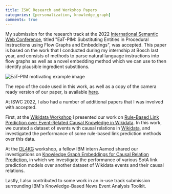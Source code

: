 ```yaml
---
title: ISWC Research and Workshop Papers
categories: [personalization, knowledge_graph]
comments: true
---
```


My submission for the research track at the 2022 [International Semantic Web Conference](https://iswc2022.semanticweb.org/),
 titled "EaT-PIM: Substituting Entities in Procedural Instructions using Flow Graphs and Embeddings", was accepted.
 This paper is based on the work that I conducted during my internship at Bosch last year, and consists of methods to
 parse natural language instructions into flow graphs as well as a novel embedding method
 which we can use to then identify plausible ingredient substitions.

![EaT-PIM motivating example image](https://github.com/solashirai/solashirai.github.io/blob/master/assets/img/new_running_example_resized.png)
 
The repo of the code used in this work, as well as a copy of the camera ready version of our paper,
is available [here](https://github.com/boschresearch/EaT-PIM).

At ISWC 2022, I also had a number of additional papers that I was involved with accepted.

First, at the [Wikidata Workshop](https://wikidataworkshop.github.io/2022/) I presented our work on 
[Rule-Based Link Prediction over Event-Related Causal Knowledge in Wikidata](https://wikidataworkshop.github.io/2022/papers/Wikidata_Workshop_2022_paper_9715.pdf).
In this work, we curated a dataset of events with causal relations in [Wikidata](https://www.wikidata.org), and 
investigated the performance of some rule-based link prediction methods over this data.

At the [DL4KG](https://alammehwish.github.io/dl4kg2022/) workshop, a fellow IBM intern Aamod shared our investigations on
[Knowledge Graph Embeddings for Causal Relation Prediction](https://alammehwish.github.io/dl4kg2022/papers/paper-8.pdf), in which
we investigate the performance of various SotA link prediction models over another dataset of Wikidata events
and their causal relations. 

Lastly, I also contributed to some work in an in-use track submission surrounding IBM's 
Knowledge-Based News Event Analysis Toolkit. 
  